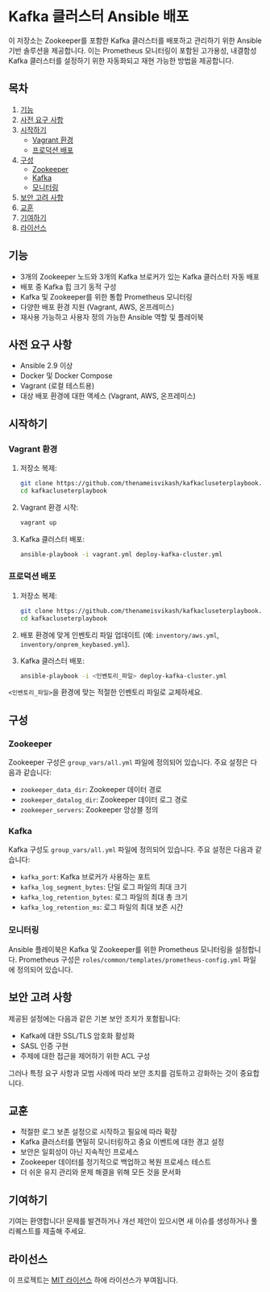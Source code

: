 # Kafka 클러스터 Ansible 배포

이 저장소는 Zookeeper를 포함한 Kafka 클러스터를 배포하고 관리하기 위한 Ansible 기반 솔루션을 제공합니다. 이는 Prometheus 모니터링이 포함된 고가용성, 내결함성 Kafka 클러스터를 설정하기 위한 자동화되고 재현 가능한 방법을 제공합니다.

## 목차

1. [기능](#기능)
2. [사전 요구 사항](#사전-요구-사항)
3. [시작하기](#시작하기)
   - [Vagrant 환경](#vagrant-환경)
   - [프로덕션 배포](#프로덕션-배포)
4. [구성](#구성)
   - [Zookeeper](#zookeeper)
   - [Kafka](#kafka)
   - [모니터링](#모니터링)
5. [보안 고려 사항](#보안-고려-사항)
6. [교훈](#교훈)
7. [기여하기](#기여하기)
8. [라이선스](#라이선스)

## 기능

- 3개의 Zookeeper 노드와 3개의 Kafka 브로커가 있는 Kafka 클러스터 자동 배포
- 배포 중 Kafka 힙 크기 동적 구성
- Kafka 및 Zookeeper를 위한 통합 Prometheus 모니터링
- 다양한 배포 환경 지원 (Vagrant, AWS, 온프레미스)
- 재사용 가능하고 사용자 정의 가능한 Ansible 역할 및 플레이북

## 사전 요구 사항

- Ansible 2.9 이상
- Docker 및 Docker Compose
- Vagrant (로컬 테스트용)
- 대상 배포 환경에 대한 액세스 (Vagrant, AWS, 온프레미스)

## 시작하기

### Vagrant 환경

1. 저장소 복제:

   ```bash
   git clone https://github.com/thenameisvikash/kafkacluseterplaybook.git
   cd kafkacluseterplaybook
   ```

2. Vagrant 환경 시작:

   ```bash
   vagrant up
   ```

3. Kafka 클러스터 배포:

   ```bash
   ansible-playbook -i vagrant.yml deploy-kafka-cluster.yml
   ```

### 프로덕션 배포

1. 저장소 복제:

   ```bash
   git clone https://github.com/thenameisvikash/kafkacluseterplaybook.git
   cd kafkacluseterplaybook
   ```

2. 배포 환경에 맞게 인벤토리 파일 업데이트 (예: `inventory/aws.yml`, `inventory/onprem_keybased.yml`).

3. Kafka 클러스터 배포:

   ```bash
   ansible-playbook -i <인벤토리_파일> deploy-kafka-cluster.yml
   ```

`<인벤토리_파일>`을 환경에 맞는 적절한 인벤토리 파일로 교체하세요.

## 구성

### Zookeeper

Zookeeper 구성은 `group_vars/all.yml` 파일에 정의되어 있습니다. 주요 설정은 다음과 같습니다:

- `zookeeper_data_dir`: Zookeeper 데이터 경로
- `zookeeper_datalog_dir`: Zookeeper 데이터 로그 경로
- `zookeeper_servers`: Zookeeper 앙상블 정의

### Kafka

Kafka 구성도 `group_vars/all.yml` 파일에 정의되어 있습니다. 주요 설정은 다음과 같습니다:

- `kafka_port`: Kafka 브로커가 사용하는 포트
- `kafka_log_segment_bytes`: 단일 로그 파일의 최대 크기
- `kafka_log_retention_bytes`: 로그 파일의 최대 총 크기
- `kafka_log_retention_ms`: 로그 파일의 최대 보존 시간

### 모니터링

Ansible 플레이북은 Kafka 및 Zookeeper를 위한 Prometheus 모니터링을 설정합니다. Prometheus 구성은 `roles/common/templates/prometheus-config.yml` 파일에 정의되어 있습니다.

## 보안 고려 사항

제공된 설정에는 다음과 같은 기본 보안 조치가 포함됩니다:

- Kafka에 대한 SSL/TLS 암호화 활성화
- SASL 인증 구현
- 주제에 대한 접근을 제어하기 위한 ACL 구성

그러나 특정 요구 사항과 모범 사례에 따라 보안 조치를 검토하고 강화하는 것이 중요합니다.

## 교훈

- 적절한 로그 보존 설정으로 시작하고 필요에 따라 확장
- Kafka 클러스터를 면밀히 모니터링하고 중요 이벤트에 대한 경고 설정
- 보안은 일회성이 아닌 지속적인 프로세스
- Zookeeper 데이터를 정기적으로 백업하고 복원 프로세스 테스트
- 더 쉬운 유지 관리와 문제 해결을 위해 모든 것을 문서화

## 기여하기

기여는 환영합니다! 문제를 발견하거나 개선 제안이 있으시면 새 이슈를 생성하거나 풀 리퀘스트를 제출해 주세요.

## 라이선스

이 프로젝트는 [MIT 라이선스](LICENSE) 하에 라이선스가 부여됩니다.